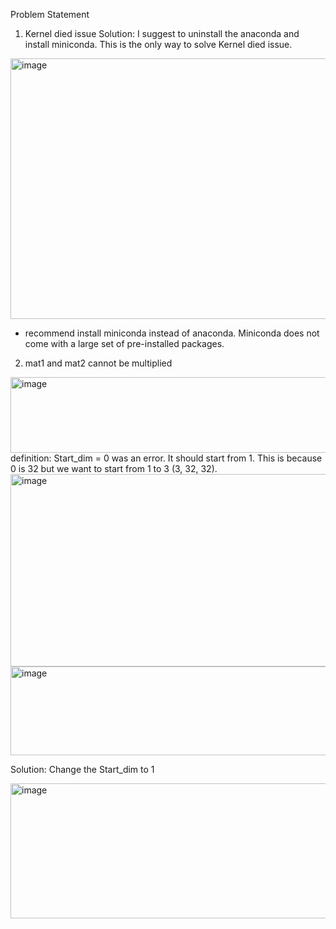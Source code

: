 Problem Statement

1) Kernel died issue
Solution: I suggest to uninstall the anaconda and install miniconda. This is the only way to solve Kernel died issue.
<img width="1285" height="417" alt="image" src="https://github.com/user-attachments/assets/217fd132-ee72-4d31-ae85-7f969bf0fff0" />

- recommend install miniconda instead of anaconda. Miniconda does not come with a large set of pre-installed packages.

2) mat1 and mat2 cannot be multiplied
<img width="940" height="121" alt="image" src="https://github.com/user-attachments/assets/50f471f1-e1a2-4413-a9d1-b41ec5e723c7" />
definition: 
Start_dim = 0 was an error. It should start from 1. This is because 0 is 32 but we want to start from 1 to 3 (3, 32, 32).
<img width="916" height="308" alt="image" src="https://github.com/user-attachments/assets/dde6cef7-9470-4c00-bff5-132bf123775e" />

<img width="874" height="142" alt="image" src="https://github.com/user-attachments/assets/de5a78c2-935f-4715-becb-8128654c4a79" />

Solution:
Change the Start_dim to 1

<img width="940" height="216" alt="image" src="https://github.com/user-attachments/assets/2c444545-536e-4a47-afe6-87ba1e7b3954" />







